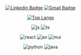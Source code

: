 
<!--
**jimniDev/jimniDev** is a ✨ _special_ ✨ repository because its `README.md` (this file) appears on your GitHub profile.

Here are some ideas to get you started:

- 🔭 I’m currently working on ...
- 🌱 I’m currently learning ...
- 👯 I’m looking to collaborate on ...
- 🤔 I’m looking for help with ...
- 💬 Ask me about ...
- 📫 How to reach me: ...
- 😄 Pronouns: ...
- ⚡ Fun fact:g ...
-->
 
<div align=center>

[![Linkedin Badge](https://img.shields.io/badge/-LinkedIn-blue?style=flat-square&logo=Linkedin&logoColor=white&link=https://whttps://github.com/jimniDev.linkedin.com/in/jimin-kim-196692189/)](https://www.linkedin.com/in/jimin-kim-196692189/)
[![Gmail Badge](https://img.shields.io/badge/Gmail-d14836?style=flat-square&logo=Gmail&logoColor=white&link=mailto:gyh04153@gmail.com)](mailto:gyh04153@gmail.com)

 [![Top Langs](https://github-readme-stats.vercel.app/api/top-langs/?username=jimniDev)](https://github.com/anuraghazra/github-readme-stats)

 ![js](https://img.shields.io/badge/JavaScript-F7DF1E?style=for-the-badge&logo=JavaScript&logoColor=white)
 ![ts](https://img.shields.io/badge/TypeScript-007ACC?style=for-the-badge&logo=typescript&logoColor=white)

 ![react](https://img.shields.io/badge/React-20232A?style=for-the-badge&logo=react&logoColor=61DAFB)
![an](https://img.shields.io/badge/Angular-DD0031?style=for-the-badge&logo=angular&logoColor=white)
![mui](https://img.shields.io/badge/Material--UI-0081CB?style=for-the-badge&logo=material-ui&logoColor=white)

 ![python](https://img.shields.io/badge/Python-3776AB?style=for-the-badge&logo=python&logoColor=white)
 ![java](https://img.shields.io/badge/Java-ED8B00?style=for-the-badge&logo=openjdk&logoColor=white)

</div>
